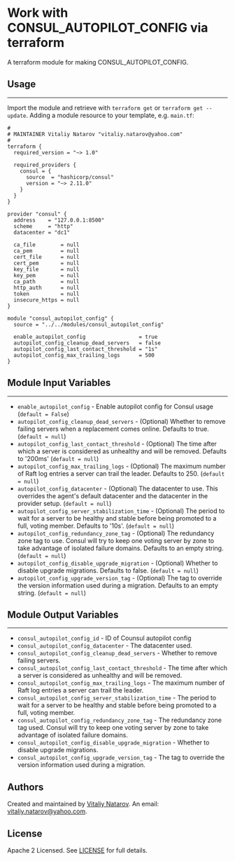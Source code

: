 # Work with CONSUL_AUTOPILOT_CONFIG via terraform

A terraform module for making CONSUL_AUTOPILOT_CONFIG.


## Usage
----------------------
Import the module and retrieve with ```terraform get``` or ```terraform get --update```. Adding a module resource to your template, e.g. `main.tf`:

```
#
# MAINTAINER Vitaliy Natarov "vitaliy.natarov@yahoo.com"
#
terraform {
  required_version = "~> 1.0"

  required_providers {
    consul = {
      source  = "hashicorp/consul"
      version = "~> 2.11.0"
    }
  }
}

provider "consul" {
  address    = "127.0.0.1:8500"
  scheme     = "http"
  datacenter = "dc1"

  ca_file        = null
  ca_pem         = null
  cert_file      = null
  cert_pem       = null
  key_file       = null
  key_pem        = null
  ca_path        = null
  http_auth      = null
  token          = null
  insecure_https = null
}

module "consul_autopilot_config" {
  source = "../../modules/consul_autopilot_config"

  enable_autopilot_config                 = true
  autopilot_config_cleanup_dead_servers   = false
  autopilot_config_last_contact_threshold = "1s"
  autopilot_config_max_trailing_logs      = 500
}
```

## Module Input Variables
----------------------
- `enable_autopilot_config` - Enable autopilot config for Consul usage (`default = False`)
- `autopilot_config_cleanup_dead_servers` - (Optional) Whether to remove failing servers when a replacement comes online. Defaults to true. (`default = null`)
- `autopilot_config_last_contact_threshold` - (Optional) The time after which a server is considered as unhealthy and will be removed. Defaults to '200ms' (`default = null`)
- `autopilot_config_max_trailing_logs` - (Optional) The maximum number of Raft log entries a server can trail the leader. Defaults to 250. (`default = null`)
- `autopilot_config_datacenter` - (Optional) The datacenter to use. This overrides the agent's default datacenter and the datacenter in the provider setup. (`default = null`)
- `autopilot_config_server_stabilization_time` - (Optional) The period to wait for a server to be healthy and stable before being promoted to a full, voting member. Defaults to '10s'. (`default = null`)
- `autopilot_config_redundancy_zone_tag` - (Optional) The redundancy zone tag to use. Consul will try to keep one voting server by zone to take advantage of isolated failure domains. Defaults to an empty string. (`default = null`)
- `autopilot_config_disable_upgrade_migration` - (Optional) Whether to disable upgrade migrations. Defaults to false. (`default = null`)
- `autopilot_config_upgrade_version_tag` - (Optional) The tag to override the version information used during a migration. Defaults to an empty string. (`default = null`)

## Module Output Variables
----------------------
- `consul_autopilot_config_id` - ID of Counsul autopilot config
- `consul_autopilot_config_datacenter` - The datacenter used.
- `consul_autopilot_config_cleanup_dead_servers` - Whether to remove failing servers.
- `consul_autopilot_config_last_contact_threshold` - The time after which a server is considered as unhealthy and will be removed.
- `consul_autopilot_config_max_trailing_logs` - The maximum number of Raft log entries a server can trail the leader.
- `consul_autopilot_config_server_stabilization_time` - The period to wait for a server to be healthy and stable before being promoted to a full, voting member.
- `consul_autopilot_config_redundancy_zone_tag` - The redundancy zone tag used. Consul will try to keep one voting server by zone to take advantage of isolated failure domains.
- `consul_autopilot_config_disable_upgrade_migration` - Whether to disable upgrade migrations.
- `consul_autopilot_config_upgrade_version_tag` - The tag to override the version information used during a migration.


## Authors

Created and maintained by [Vitaliy Natarov](https://github.com/SebastianUA). An email: [vitaliy.natarov@yahoo.com](vitaliy.natarov@yahoo.com).

## License

Apache 2 Licensed. See [LICENSE](https://github.com/SebastianUA/terraform/blob/master/LICENSE) for full details.
